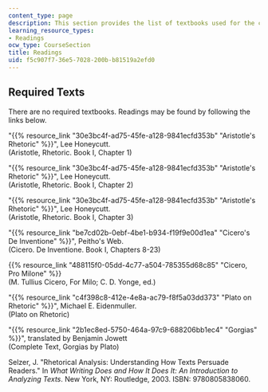 ```yaml
---
content_type: page
description: This section provides the list of textbooks used for the course.
learning_resource_types:
- Readings
ocw_type: CourseSection
title: Readings
uid: f5c907f7-36e5-7028-200b-b81519a2efd0
---
```


Required Texts
--------------

There are no required textbooks. Readings may be found by following the links below.

"{{% resource_link "30e3bc4f-ad75-45fe-a128-9841ecfd353b" "Aristotle's Rhetoric" %}}", Lee Honeycutt.  
(Aristotle, Rhetoric. Book I, Chapter 1)

"{{% resource_link "30e3bc4f-ad75-45fe-a128-9841ecfd353b" "Aristotle's Rhetoric" %}}", Lee Honeycutt.  
(Aristotle, Rhetoric. Book I, Chapter 2)

"{{% resource_link "30e3bc4f-ad75-45fe-a128-9841ecfd353b" "Aristotle's Rhetoric" %}}", Lee Honeycutt.  
(Aristotle, Rhetoric. Book I, Chapter 3)

"{{% resource_link "be7cd02b-0ebf-4be1-b934-f19f9e00d1ea" "Cicero's De Inventione" %}}", Peitho's Web.  
(Cicero. De Inventione. Book I, Chapters 8-23)

{{% resource_link "488115f0-05dd-4c77-a504-785355d68c85" "Cicero, Pro Milone" %}}  
(M. Tullius Cicero, For Milo; C. D. Yonge, ed.)

"{{% resource_link "c4f398c8-412e-4e8a-ac79-f8f5a03dd373" "Plato on Rhetoric" %}}", Michael E. Eidenmuller.  
(Plato on Rhetoric)

"{{% resource_link "2b1ec8ed-5750-464a-97c9-688206bb1ec4" "Gorgias" %}}", translated by Benjamin Jowett  
(Complete Text, Gorgias by Plato)

Selzer, J. "Rhetorical Analysis: Understanding How Texts Persuade Readers." In _What Writing Does and How It Does It: An Introduction to Analyzing Texts_. New York, NY: Routledge, 2003. ISBN: 9780805838060.